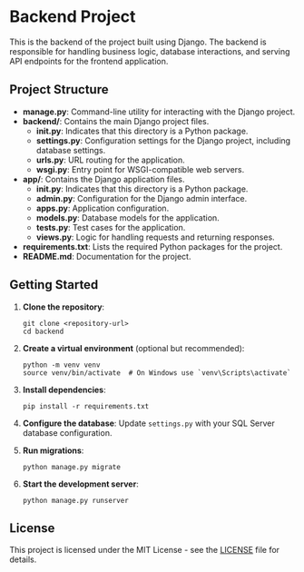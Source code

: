 # Backend Project

This is the backend of the project built using Django. The backend is responsible for handling business logic, database interactions, and serving API endpoints for the frontend application.

## Project Structure

- **manage.py**: Command-line utility for interacting with the Django project.
- **backend/**: Contains the main Django project files.
  - **__init__.py**: Indicates that this directory is a Python package.
  - **settings.py**: Configuration settings for the Django project, including database settings.
  - **urls.py**: URL routing for the application.
  - **wsgi.py**: Entry point for WSGI-compatible web servers.
- **app/**: Contains the Django application files.
  - **__init__.py**: Indicates that this directory is a Python package.
  - **admin.py**: Configuration for the Django admin interface.
  - **apps.py**: Application configuration.
  - **models.py**: Database models for the application.
  - **tests.py**: Test cases for the application.
  - **views.py**: Logic for handling requests and returning responses.
- **requirements.txt**: Lists the required Python packages for the project.
- **README.md**: Documentation for the project.

## Getting Started

1. **Clone the repository**: 
   ```
   git clone <repository-url>
   cd backend
   ```

2. **Create a virtual environment** (optional but recommended):
   ```
   python -m venv venv
   source venv/bin/activate  # On Windows use `venv\Scripts\activate`
   ```

3. **Install dependencies**:
   ```
   pip install -r requirements.txt
   ```

4. **Configure the database**: Update `settings.py` with your SQL Server database configuration.

5. **Run migrations**:
   ```
   python manage.py migrate
   ```

6. **Start the development server**:
   ```
   python manage.py runserver
   ```

## License

This project is licensed under the MIT License - see the [LICENSE](LICENSE) file for details.